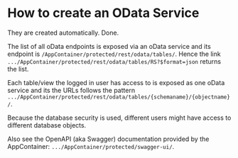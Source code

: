 # How to create an OData Service

They are created automatically. Done.

The list of all oData endpoints is exposed via an oData service and its endpoint is `/AppContainer/protected/rest/odata/tables/`. 
Hence the link `.../AppContainer/protected/rest/odata/tables/RS?$format=json` returns the list.

Each table/view the logged in user has access to is exposed as one oData service and its the URLs follows the pattern `.../AppContainer/protected/rest/odata/tables/{schemaname}/{objectname}/`.

Because the database security is used, different users might have access to different database objects.

Also see the OpenAPI (aka Swagger) documentation provided by the AppContainer: `.../AppContainer/protected/swagger-ui/`.

